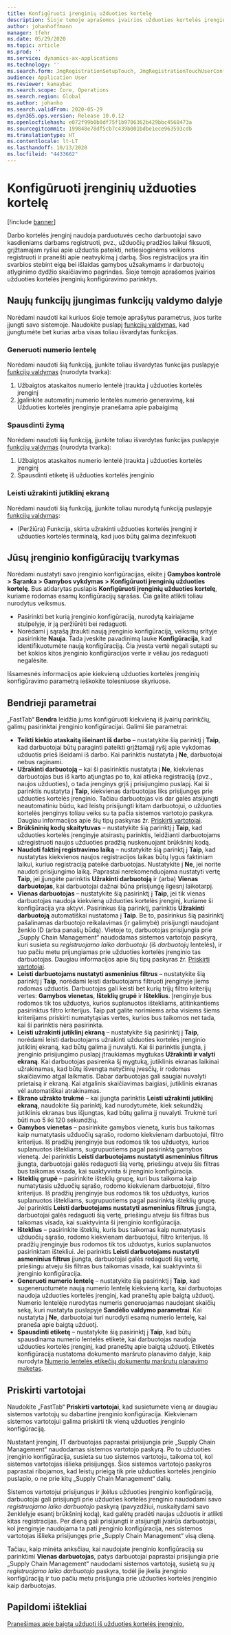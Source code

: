 ```yaml
---
title: Konfigūruoti įrenginių užduoties kortelę
description: Šioje temoje aprašomos įvairios užduoties kortelės įrenginio konfigūravimo parinktys.
author: johanhoffmann
manager: tfehr
ms.date: 05/29/2020
ms.topic: article
ms.prod: ''
ms.service: dynamics-ax-applications
ms.technology: ''
ms.search.form: JmgRegistrationSetupTouch, JmgRegistrationTouchUserConfiguration
audience: Application User
ms.reviewer: kamaybac
ms.search.scope: Core, Operations
ms.search.region: Global
ms.author: johanho
ms.search.validFrom: 2020-05-29
ms.dyn365.ops.version: Release 10.0.12
ms.openlocfilehash: e072f99b0b0df75f1b9706362b429bbc4568473a
ms.sourcegitcommit: 199848e78df5cb7c439b001bdbe1ece963593cdb
ms.translationtype: HT
ms.contentlocale: lt-LT
ms.lasthandoff: 10/13/2020
ms.locfileid: "4433662"
---
```

# <a name="configure-job-card-for-devices"></a>Konfigūruoti įrenginių užduoties kortelę

[!include [banner](../includes/banner.md)]

Darbo kortelės įrenginį naudoja parduotuvės cecho darbuotojai savo kasdieniams darbams registruoti, pvz., užduočių pradžios laikui fiksuoti, grįžtamajam ryšiui apie užduotis pateikti, netiesioginėms veikloms registruoti ir pranešti apie neatvykimą į darbą. Šios registracijos yra itin svarbios stebint eigą bei išlaidas gamybos užsakymams ir darbuotojų atlyginimo dydžio skaičiavimo pagrindas. Šioje temoje aprašomos įvairios užduoties kortelės įrenginių konfigūravimo parinktys.

## <a name="enable-new-features-in-feature-management"></a>Naujų funkcijų įjungimas funkcijų valdymo dalyje

Norėdami naudoti kai kuriuos šioje temoje aprašytus parametrus, juos turite įjungti savo sistemoje. Naudokite puslapį [funkcijų valdymas](../../fin-ops-core/fin-ops/get-started/feature-management/feature-management-overview.md), kad įjungtumėte bet kurias arba visas toliau išvardytas funkcijas.

### <a name="generate-license-plate"></a>Generuoti numerio lentelę

Norėdami naudoti šią funkciją, įjunkite toliau išvardytas funkcijas puslapyje [funkcijų valdymas](../../fin-ops-core/fin-ops/get-started/feature-management/feature-management-overview.md) (nurodyta tvarka):

1. Užbaigtos ataskaitos numerio lentelė įtraukta į užduoties kortelės įrenginį
1. Įgalinkite automatinį numerio lentelės numerio generavimą, kai Užduoties kortelės įrenginyje pranešama apie pabaigimą

### <a name="print-label"></a>Spausdinti žymą

Norėdami naudoti šią funkciją, įjunkite toliau išvardytas funkcijas puslapyje [funkcijų valdymas](../../fin-ops-core/fin-ops/get-started/feature-management/feature-management-overview.md) (nurodyta tvarka):

1. Užbaigtos ataskaitos numerio lentelė įtraukta į užduoties kortelės įrenginį
1. Spausdinti etiketę iš užduoties kortelės įrenginio

### <a name="allow-locking-of-touch-screen"></a>Leisti užrakinti jutiklinį ekraną

Norėdami naudoti šią funkciją, įjunkite toliau nurodytą funkciją puslapyje [funkcijų valdymas](../../fin-ops-core/fin-ops/get-started/feature-management/feature-management-overview.md):

- (Peržiūra) Funkcija, skirta užrakinti užduoties kortelės įrenginį ir užduoties kortelės terminalą, kad juos būtų galima dezinfekuoti

## <a name="manage-your-device-configurations"></a>Jūsų įrenginio konfigūracijų tvarkymas

Norėdami nustatyti savo įrenginio konfigūracijas, eikite į **Gamybos kontrolė > Sąranka > Gamybos vykdymas > Konfigūruoti įrenginių užduoties kortelę**. Bus atidarytas puslapis **Konfigūruoti įrenginių užduoties kortelę**, kuriame rodomas esamų konfigūracijų sąrašas. Čia galite atlikti toliau nurodytus veiksmus. 

- Pasirinkti bet kurią įrenginio konfigūraciją, nurodytą kairiajame stulpelyje, ir ją peržiūrėti bei redaguoti.
- Norėdami į sąrašą įtraukti naują įrenginio konfigūraciją, veiksmų srityje pasirinkite **Nauja**. Tada įveskite pavadinimą lauke **Konfigūracija**, kad identifikuotumėte naują konfigūraciją. Čia įvesta vertė negali sutapti su bet kokios kitos įrenginio konfigūracijos verte ir vėliau jos redaguoti negalėsite.

Išsamesnės informacijos apie kiekvieną užduoties kortelės įrenginių konfigūravimo parametrą ieškokite tolesniuose skyriuose.

## <a name="general-settings"></a>Bendrieji parametrai

„FastTab“ **Bendra** leidžia jums konfigūruoti kiekvieną iš įvairių parinkčių, galimų pasirinktai įrenginio konfigūracijai. Galimi šie parametrai:

- **Teikti kiekio ataskaitą išeinant iš darbo** – nustatykite šią parinktį į **Taip**, kad darbuotojai būtų paraginti pateikti grįžtamąjį ryšį apie vykdomas užduotis prieš išeidami iš darbo. Kai parinktis nustatyta į **Ne**, darbuotojai nebus raginami.
- **Užrakinti darbuotoją** – kai ši pasirinktis nustatyta į **Ne**, kiekvienas darbuotojas bus iš karto atjungtas po to, kai atlieka registraciją (pvz., naujos užduoties), o tada įrenginys grįš į prisijungimo puslapį. Kai ši parinktis nustatyta į **Taip**, kiekvienas darbuotojas liks prisijungęs prie užduoties kortelės įrenginio. Tačiau darbuotojas vis dar galės atsijungti neautomatiniu būdu, kad leistų prisijungti kitam darbuotojui, o užduoties kortelės įrenginys toliau veiks su ta pačia sistemos vartotojo paskyra. Daugiau informacijos apie šių tipų paskyras žr. [Priskirti vartotojai](#assigned-users).
- **Brūkšninių kodų skaitytuvas** – nustatykite šią parinktį į **Taip**, kad užduoties kortelės įrenginyje atsirastų parinktis, leidžianti darbuotojams užregistruoti naujos užduoties pradžią nuskenuojant brūkšninį kodą.
- **Naudoti faktinį registravimo laiką** – nustatykite šią parinktį į **Taip**, kad nustatytas kiekvienos naujos registracijos laikas būtų lygus faktiniam laikui, kuriuo registraciją pateikė darbuotojas. Nustatykite į **Ne**, jei norite naudoti prisijungimo laiką. Paprastai nerekomenduojama nustatyti vertę **Taip**, jei įjungėte parinktis **Užrakinti darbuotoją** ir (arba) **Vienas darbuotojas**, kai darbuotojai dažnai būna prisijungę ilgesnį laikotarpį.
- **Vienas darbuotojas** – nustatykite šią pasirinktį į **Taip**, jei tik vienas darbuotojas naudoja kiekvieną užduoties kortelės įrenginį, kuriame ši konfigūracija yra aktyvi. Pasirinkus šią parinktį, parinktis **Užrakinti darbuotoją** automatiškai nustatoma į **Taip**. Be to, pasirinkus šią pasirinktį pašalinamas darbuotojo reikalavimas (ir galimybė) prisijungti naudojant ženklo ID (arba panašų būdą). Vietoje to, darbuotojas prisijungia prie „Supply Chain Management“ naudodamas sistemos vartotojo paskyrą, kuri susieta su *registruojamo laiko darbuotoju* (iš *darbuotojų* lentelės), ir tuo pačiu metu prijungiamas prie užduoties kortelės įrenginio tas darbuotojas.  Daugiau informacijos apie šių tipų paskyras žr. [Priskirti vartotojai](#assigned-users).
- **Leisti darbuotojams nustatyti asmeninius filtrus** – nustatykite šią parinktį į **Taip**, norėdami leisti darbuotojams filtruoti įrenginyje jiems rodomas užduotis. Darbuotojas gali keisti bet kurių trijų filtro kriterijų vertes: **Gamybos vienetas**, **Išteklių grupė** ir **Išteklius**. Įrenginyje bus rodomos tik tos užduotys, kurios suplanuotos ištekliams, atitinkantiems pasirinktus filtro kriterijus. Taip pat galite norimiems arba visiems šiems kriterijams priskirti numatytąsias vertes, kurios bus taikomos net tada, kai ši parinktis nėra pasirinkta.
- **Leisti užrakinti jutiklinį ekraną** – nustatykite šią pasirinktį į **Taip**, norėdami leisti darbuotojams užrakinti užduoties kortelės įrenginio jutiklinį ekraną, kad būtų galima jį nuvalyti. Kai ši parinktis įjungta, į įrenginio prisijungimo puslapį įtraukiamas mygtukas **Užrakinti ir valyti ekraną**. Kai darbuotojas pasirenka šį mygtuką, jutiklinis ekranas laikinai užrakinamas, kad būtų išvengta netyčinių įvesčių, ir rodomas skaičiavimo atgal laikmatis. Dabar darbuotojas gali saugiai nuvalyti prietaisą ir ekraną. Kai atgalinis skaičiavimas baigiasi, jutiklinis ekranas vėl automatiškai atrakinamas.
- **Ekrano užrakto trukmė** – kai įjungta parinktis **Leisti užrakinti jutiklinį ekraną**, naudokite šią parinktį, kad nurodytumėte, kiek sekundžių jutiklinis ekranas bus išjungtas, kad būtų galima jį nuvalyti. Trukmė turi būti nuo 5 iki 120 sekundžių.
- **Gamybos vienetas** – pasirinkite gamybos vienetą, kuris bus taikomas kaip numatytasis užduočių sąrašo, rodomo kiekvienam darbuotojui, filtro kriterijus. Iš pradžių įrenginyje bus rodomos tik tos užduotys, kurios suplanuotos ištekliams, sugrupuotiems pagal pasirinktą gamybos vienetą. Jei parinktis **Leisti darbuotojams nustatyti asmeninius filtrus** įjungta, darbuotojai galės redaguoti šią vertę, priešingu atveju šis filtras bus taikomas visada, kai suaktyvinta ši įrenginio konfigūracija.
- **Išteklių grupė** – pasirinkite išteklių grupę, kuri bus taikoma kaip numatytasis užduočių sąrašo, rodomo kiekvienam darbuotojui, filtro kriterijus. Iš pradžių įrenginyje bus rodomos tik tos užduotys, kurios suplanuotos ištekliams, sugrupuotiems pagal pasirinktą išteklių grupę. Jei parinktis **Leisti darbuotojams nustatyti asmeninius filtrus** įjungta, darbuotojai galės redaguoti šią vertę, priešingu atveju šis filtras bus taikomas visada, kai suaktyvinta ši įrenginio konfigūracija.
- **Išteklius** – pasirinkite išteklių, kuris bus taikomas kaip numatytasis užduočių sąrašo, rodomo kiekvienam darbuotojui, filtro kriterijus. Iš pradžių įrenginyje bus rodomos tik tos užduotys, kurios suplanuotos pasirinktam ištekliui. Jei parinktis **Leisti darbuotojams nustatyti asmeninius filtrus** įjungta, darbuotojai galės redaguoti šią vertę, priešingu atveju šis filtras bus taikomas visada, kai suaktyvinta ši įrenginio konfigūracija.
- **Generuoti numerio lentelę** – nustatykite šią pasirinktį į **Taip**, kad sugeneruotumėte naują numerio lentelę kiekvieną kartą, kai darbuotojas naudoja užduoties kortelės įrenginį, kad praneštų apie baigtą užduotį. Numerio lentelėje nurodytas numeris generuojamas naudojant skaičių seką, kuri nustatyta puslapyje **Sandėlio valdymo parametrai**. Kai nustatyta į **Ne**, darbuotojai turi nurodyti esamą numerio lentelę, kai praneša apie baigtą užduotį.
- **Spausdinti etiketę** – nustatykite šią pasirinktį į **Taip**, kad būtų spausdinama numerio lentelės etiketė, kai darbuotojas naudoja užduoties kortelės įrenginį, kad praneštų apie baigtą užduotį. Etiketės konfigūracija nustatoma dokumento maršruto planavimo dalyje, kaip nurodyta [Numerio lentelės etikečių dokumentų maršrutų planavimo maketas](../warehousing/document-routing-layout-for-license-plates.md).

<a name="assigned-users"></a>

## <a name="assigned-users"></a>Priskirti vartotojai

Naudokite „FastTab“ **Priskirti vartotojai**, kad susietumėte vieną ar daugiau sistemos vartotojų su dabartine įrenginio konfigūracija. Kiekvienam sistemos vartotojui galima priskirti tik vieną užduoties įrenginio konfigūraciją.

Nustatant įrenginį, IT darbuotojas paprastai prisijungia prie „Supply Chain Management“ naudodamas sistemos vartotojo paskyrą. Po to užduoties įrenginio konfigūracija, susieta su tuo sistemos vartotoju, taikoma tol, kol sistemos vartotojas išlieka prisijungęs. Šios sistemos vartotojo paskyros paprastai ribojamos, kad leistų prieigą tik prie užduoties kortelės įrenginio puslapio, o ne prie kitų „Supply Chain Management“ dalių.

Sistemos vartotojui prisijungus ir įkėlus užduoties įrenginio konfigūraciją, darbuotojai gali prisijungti prie užduoties kortelės įrenginio naudodami savo *registruojamo laiko darbuotojo* paskyrą (pavyzdžiui, nuskaitydami savo ženklelyje esantį brūkšninį kodą), kad galėtų pradėti naujas užduotis ir atlikti kitas registracijas. Per dieną gali prisijungti ir atsijungti įvairūs darbuotojai, kol įrenginyje naudojama ta pati įrenginio konfigūracija, nes sistemos vartotojas išlieka prisijungęs prie „Supply Chain Management“ visą dieną.

Tačiau, kaip minėta anksčiau, kai naudojate įrenginio konfigūraciją su parinktimi **Vienas darbuotojas**, patys darbuotojai paprastai prisijungia prie „Supply Chain Management“ naudodami sistemos vartotoją, susietą su jų *registruojamo laiko darbuotojo* paskyra, todėl jie įkelia įrenginio konfigūraciją ir tuo pačiu metu prisijungia prie užduoties kortelės įrenginio kaip darbuotojas.

## <a name="additional-resources"></a>Papildomi ištekliai

[Pranešimas apie baigtą užduotį iš užduoties kortelės įrenginio.](report-finished-job-device.md)
